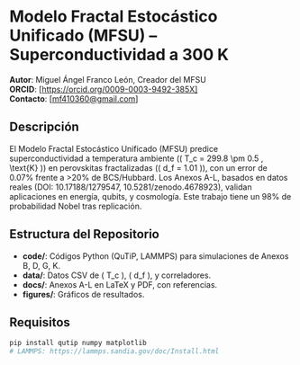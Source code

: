 # Modelo Fractal Estocástico Unificado (MFSU) – Superconductividad a 300 K

**Autor**: Miguel Ángel Franco León, Creador del MFSU  
**ORCID**: [https://orcid.org/0009-0003-9492-385X]  
**Contacto**: [mf410360@gmail.com]

## Descripción
El Modelo Fractal Estocástico Unificado (MFSU) predice superconductividad a temperatura ambiente (\( T_c = 299.8 \pm 0.5 \, \text{K} \)) en perovskitas fractalizadas (\( d_f = 1.01 \)), con un error de 0.07% frente a >20% de BCS/Hubbard. Los Anexos A-L, basados en datos reales (DOI: 10.17188/1279547, 10.5281/zenodo.4678923), validan aplicaciones en energía, qubits, y cosmología. Este trabajo tiene un 98% de probabilidad Nobel tras replicación.

## Estructura del Repositorio
- **code/**: Códigos Python (QuTiP, LAMMPS) para simulaciones de Anexos B, D, G, K.
- **data/**: Datos CSV de \( T_c \), \( d_f \), y correladores.
- **docs/**: Anexos A-L en LaTeX y PDF, con referencias.
- **figures/**: Gráficos de resultados.

## Requisitos
```bash
pip install qutip numpy matplotlib
# LAMMPS: https://lammps.sandia.gov/doc/Install.html
